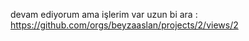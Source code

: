devam ediyorum ama işlerim var uzun bi ara :\
https://github.com/orgs/beyzaaslan/projects/2/views/2
